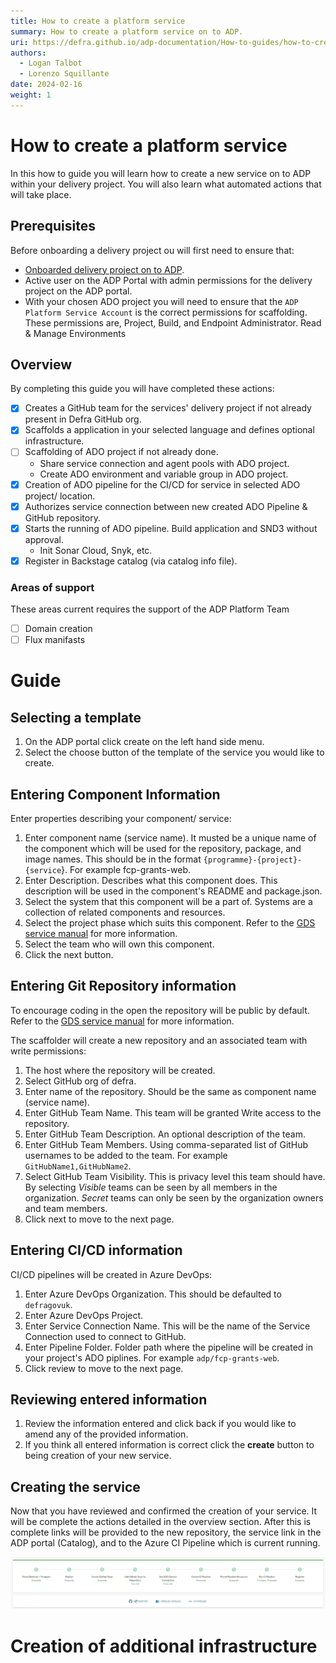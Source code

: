 ```yaml
---
title: How to create a platform service
summary: How to create a platform service on to ADP.
uri: https://defra.github.io/adp-documentation/How-to-guides/how-to-create-a-platform-service/
authors:
  - Logan Talbot
  - Lorenzo Squillante
date: 2024-02-16
weight: 1
---
```

# How to create a platform service

In this how to guide you will learn how to create a new service on to ADP within your delivery project. You will also learn what automated actions that will take place.

## Prerequisites

Before onboarding a delivery project ou will first need to ensure that:

- [Onboarded delivery project on to ADP](../Getting-Started/onboarding-a-delivery-project.md).
- Active user on the ADP Portal with admin permissions for the delivery project on the ADP portal.
- With your chosen ADO project you will need to ensure that the `ADP Platform Service Account` is the correct permissions for scaffolding. These permissions are, Project, Build, and Endpoint Administrator. Read & Manage Environments

## Overview

By completing this guide you will have completed these actions:

- [X] Creates a GitHub team for the services' delivery project if not already present in Defra GitHub org.
- [X] Scaffolds a application in your selected language and defines optional infrastructure.
- [ ] Scaffolding of ADO project if not already done.
  - Share service connection and agent pools with ADO project.
  - Create ADO environment and variable group in ADO project.
- [X] Creation of ADO pipeline for the CI/CD for service in selected ADO project/ location.
- [X] Authorizes service connection between new created ADO Pipeline & GitHub repository.
- [X] Starts the running of ADO pipeline. Build application and SND3 without approval.
  - Init Sonar Cloud, Snyk, etc.
- [X] Register in Backstage catalog (via catalog info file).

### Areas of support

These areas current requires the support of the ADP Platform Team

- [ ] Domain creation
- [ ] Flux manifasts

# Guide

## Selecting a template

1. On the ADP portal click create on the left hand side menu.
2. Select the choose button of the template of the service you would like to create.

## Entering Component Information

Enter properties describing your component/ service:

1. Enter component name (service name). It musted be a unique name of the component which will be used for the repository, package, and image names. This should be in the format `{programme}-{project}-{service`}. For example fcp-grants-web.
2. Enter Description. Describes what this component does. This description will be used in the component's README and package.json.
3. Select the system that this component will be a part of. Systems are a collection of related components and resources.
4. Select the project phase which suits this component. Refer to the [GDS service manual](https://www.gov.uk/service-manual/agile-delivery) for more information.
5. Select the team who will own this component.
6. Click the next button.

## Entering Git Repository information

To encourage coding in the open the repository will be public by default. Refer to the [GDS service manual](https://www.gov.uk/service-manual/technology/making-source-code-open-and-reusable) for more information.

The scaffolder will create a new repository and an associated team with write permissions:

1. The host where the repository will be created.
2. Select GitHub org of defra.
3. Enter name of the repository. Should be the same as component name (service name).
4. Enter GitHub Team Name. This team will be granted Write access to the repository.
5. Enter GitHub Team Description. An optional description of the team.
6. Enter GitHub Team Members. Using comma-separated list of GitHub usernames to be added to the team. For example `GitHubName1,GitHubName2`.
7. Select GitHub Team Visibility. This is privacy level this team should have. By selecting *Visible* teams can be seen by all members in the organization. *Secret* teams can only be seen by the organization owners and team members.
8. Click next to move to the next page.

## Entering CI/CD information

CI/CD pipelines will be created in Azure DevOps:

1. Enter Azure DevOps Organization. This should be defaulted to `defragovuk`.
2. Enter Azure DevOps Project.
3. Enter Service Connection Name. This will be the name of the Service Connection used to connect to GitHub.
4. Enter Pipeline Folder. Folder path where the pipeline will be created in your project's ADO piplines. For example `adp/fcp-grants-web`.
5. Click review to move to the next page.

## Reviewing entered information

1. Review the information entered and click back if you would like to amend any of the provided information.
2. If you think all entered information is correct click the **create** button to being creation of your new service.

## Creating the service

Now that you have reviewed and confirmed the creation of your service. It will be complete the actions detailed in the overview section. After this is complete links will be provided to the new repository, the service link in the ADP portal (Catalog), and to the Azure CI Pipeline which is current running.

![creation of service in portal](../images/creation-of-service.png "Creation of Service in Portal")

# Creation of additional infrastructure
